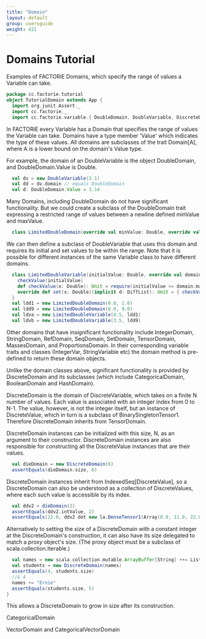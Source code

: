 ```yaml
---
title: "Domain"
layout: default
group: usersguide
weight: 421
---
```


Domains Tutorial
================

Examples of FACTORIE Domains, which specify the range of values a Variable can take.

```scala
package cc.factorie.tutorial
object TutorialDomain extends App {
  import org.junit.Assert._
  import cc.factorie._
  import cc.factorie.variable.{ DoubleDomain, DoubleVariable, DiscreteDomain, DiffList }
```

In FACTORIE every Variable has a Domain that specifies the range of values the Variable can take.
Domains have a type member 'Value' which indicates the type of these values.
All domains are subclasses of the trait Domain[A], where A is a lower bound on the domain's Value type.

For example, the domain of an DoubleVariable is the object DoubleDomain, and DoubleDomain.Value is Double.

```scala
  val dv = new DoubleVariable(3.1)
  val dd = dv.domain // equals DoubleDomain
  val d: DoubleDomain.Value = 3.14

```

Many Domains, including DoubleDomain do not have significant functionality.
But we could create a subclass of the DoubleDomain trait expressing a restricted range of values
between a newline defined minValue and maxValue.

```scala
  class LimitedDoubleDomain(override val minValue: Double, override val maxValue: Double) extends DoubleDomain
```

We can then define a subclass of DoubleVariable that uses this domain and requires its initial and set values to be within the range.
Note that it is possible for different instances of the same Variable class to have different domains.

```scala
  class LimitedDoubleVariable(initialValue: Double, override val domain: LimitedDoubleDomain) extends DoubleVariable(initialValue) {
    checkValue(initialValue)
    def checkValue(x: Double): Unit = require(initialValue <= domain.maxValue && initialValue >= domain.minValue)
    override def set(x: Double)(implicit d: DiffList): Unit = { checkValue(x); super.set(x) }
  }
  val ldd1 = new LimitedDoubleDomain(0.0, 1.0)
  val ldd9 = new LimitedDoubleDomain(0.0, 9.0)
  val ldva = new LimitedDoubleVariable(0.5, ldd1)
  val ldvb = new LimitedDoubleVariable(3.5, ldd9)

```

Other domains that have insignificant functionality include IntegerDomain, StringDomain, RefDomain,
SeqDomain, SetDomain, TensorDomain, MassesDomain, and ProportionsDomain.
In their corresponding variable traits and classes (IntegerVar, StringVariable etc)
the domain method is pre-defined to return these domain objects.

Unlike the domain classes above,
significant functionality is provided by DiscreteDomain and its subclasses (which include CategoricalDomain,
BooleanDomain and HashDomain).

DiscreteDomain is the domain of DiscreteVariable, which takes on a finite N number of values.
Each value is associated with an integer index from 0 to N-1.
The value, however, is not the integer itself, but an instance of DiscreteValue,
which in turn is a subclass of BinarySingletonTensor1.  Therefore DiscreteDomain inherits from TensorDomain.

DiscreteDomain instances can be initialized with this size, N, as an argument to their constructor.
DiscreteDomain instances are also responsible for constructing all the DiscreteValue instances that are their values.

```scala
  val dieDomain = new DiscreteDomain(6)
  assertEquals(dieDomain.size, 6)

```

DiscreteDomain instances inherit from IndexedSeq[DiscreteValue],
so a DiscreteDomain can also be understood as a collection
of DiscreteValues, where each such value is accessible by its index.

```scala
  val ddv2 = dieDomain(2)
  assertEquals(ddv2.intValue, 2)
  assertEquals(22.0, ddv2 dot new la.DenseTensor1(Array(0.0, 11.0, 22.0, 33.0, 44.0, 55.0)), 0.01)

```

Alternatively to setting the size of a DiscreteDomain with a constant integer at the DiscreteDomain's construction,
it can also have its size delegated to match a proxy object's size.
(The proxy object must be a subclass of scala.collection.Iterable.)

```scala
  val names = new scala.collection.mutable.ArrayBuffer[String] ++= List("Alan", "Barbara", "Carol", "Denis")
  val students = new DiscreteDomain(names)
  assertEquals(4, students.size)
  //& 4
  names += "Ernie"
  assertEquals(students.size, 5)
}

```
This allows a DiscreteDomain to grow in size after its construction. 

CategoricalDomain 

VectorDomain and CategoricalVectorDomain 
